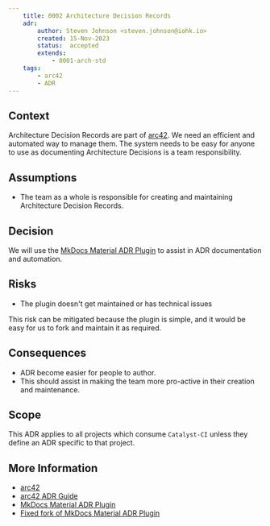 ```yaml
---
    title: 0002 Architecture Decision Records
    adr:
        author: Steven Johnson <steven.johnson@iohk.io>
        created: 15-Nov-2023
        status:  accepted
        extends:
            - 0001-arch-std
    tags:
        - arc42
        - ADR
---
```


## Context

Architecture Decision Records are part of [arc42].
We need an efficient and automated way to manage them.
The system needs to be easy for anyone to use as documenting Architecture Decisions is a team responsibility.

## Assumptions

* The team as a whole is responsible for creating and maintaining Architecture Decision Records.

## Decision

We will use the [MkDocs Material ADR Plugin] to assist in ADR documentation and automation.

## Risks

* The plugin doesn't get maintained or has technical issues

This risk can be mitigated because the plugin is simple, and it would be easy for us to fork and maintain it as required.

## Consequences

* ADR become easier for people to author.
* This should assist in making the team more pro-active in their creation and maintenance.

## Scope

This ADR applies to all projects which consume `Catalyst-CI` unless they define an ADR specific to that project.

## More Information

* [arc42]
* [arc42 ADR Guide](https://docs.arc42.org/section-9/)
* [MkDocs Material ADR Plugin]
* [Fixed fork of MkDocs Material ADR Plugin](https://github.com/stevenj/mkdocs-material-adr)

[arc42]: https://arc42.org
[MkDocs Material ADR Plugin]: https://github.com/Kl0ven/mkdocs-material-adr/tree/main
